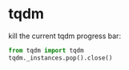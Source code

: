 # tqdm

kill the current tqdm progress bar:

```python
from tqdm import tqdm
tqdm._instances.pop().close()
```
